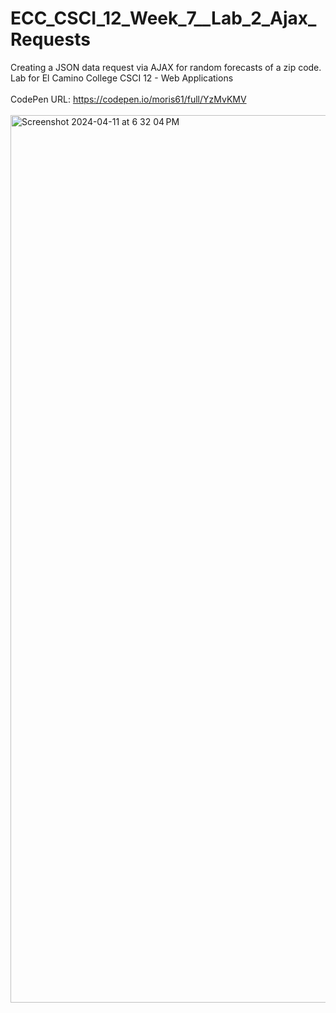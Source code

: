 # ECC_CSCI_12_Week_7__Lab_2_Ajax_Requests
Creating a JSON data request via AJAX for random forecasts of a zip code. Lab for El Camino College CSCI 12 - Web Applications
<br>
<br>
CodePen URL: https://codepen.io/moris61/full/YzMvKMV
<br>
<br>
<img width="1420" alt="Screenshot 2024-04-11 at 6 32 04 PM" src="https://github.com/morisgomez/ECC_CSCI_12_Week_7__Lab_2_Ajax_Requests/assets/83724852/644d0d82-4440-4295-8330-46d3fdca9065">
